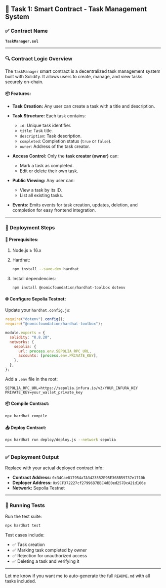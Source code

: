 ## 🧾 Task 1: Smart Contract - Task Management System

### ✅ Contract Name

**`TaskManager.sol`**

---

### 🔍 Contract Logic Overview

The `TaskManager` smart contract is a decentralized task management system built with Solidity. It allows users to create, manage, and view tasks securely on-chain.

#### 📦 Features:

* **Task Creation:** Any user can create a task with a title and description.
* **Task Structure:** Each task contains:

  * `id`: Unique task identifier.
  * `title`: Task title.
  * `description`: Task description.
  * `completed`: Completion status (`true` or `false`).
  * `owner`: Address of the task creator.
* **Access Control:** Only the **task creator (owner)** can:

  * Mark a task as completed.
  * Edit or delete their own task.
* **Public Viewing:** Any user can:

  * View a task by its ID.
  * List all existing tasks.
* **Events:** Emits events for task creation, updates, deletion, and completion for easy frontend integration.

---

### 🚀 Deployment Steps

#### 📁 Prerequisites:

1. Node.js ≥ 16.x
2. Hardhat:

   ```bash
   npm install --save-dev hardhat
   ```
3. Install dependencies:

   ```bash
   npm install @nomicfoundation/hardhat-toolbox dotenv
   ```

#### 🌐 Configure Sepolia Testnet:

Update your `hardhat.config.js`:

```js
require("dotenv").config();
require("@nomicfoundation/hardhat-toolbox");

module.exports = {
  solidity: "0.8.20",
  networks: {
    sepolia: {
      url: process.env.SEPOLIA_RPC_URL,
      accounts: [process.env.PRIVATE_KEY],
    },
  },
};
```

Add a `.env` file in the root:

```env
SEPOLIA_RPC_URL=https://sepolia.infura.io/v3/YOUR_INFURA_KEY
PRIVATE_KEY=your_wallet_private_key
```

#### 📦 Compile Contract:

```bash
npx hardhat compile
```

#### 📤 Deploy Contract:

```bash
npx hardhat run deploy/deploy.js --network sepolia
```

---

### ✅ Deployment Output

Replace with your actual deployed contract info:

* **Contract Address:** `0x34Cae817954a7A3423552E95E368B59737e1710b`
* **Deployer Address:** `0x9CF372227cf27996B7BBC4dE0ed257DcA21d166e`
* **Network:** Sepolia Testnet

---

### 🧪 Running Tests

Run the test suite:

```bash
npx hardhat test
```

Test cases include:

* ✅ Task creation
* ✅ Marking task completed by owner
* ✅ Rejection for unauthorized access
* ✅ Deleting a task and verifying it

---

Let me know if you want me to auto-generate the full `README.md` with all tasks included.
